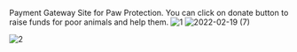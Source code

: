 Payment Gateway Site for Paw Protection. 
You can click on donate button to raise funds for poor animals and help them. 
![1](https://user-images.githubusercontent.com/90445085/154809460-0c0f9781-df4f-464b-bea2-20dbbf8c23fd.png)
![2022-02-19 (7)](https://user-images.githubusercontent.com/90445085/154813879-d0c86e75-b272-4bed-800a-62925dacf441.png)

![2](https://user-images.githubusercontent.com/90445085/154809444-73520a29-1b9f-44e5-a7fd-e06be444cd85.png)

